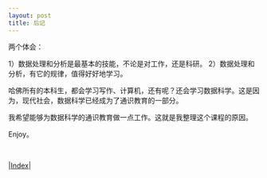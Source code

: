 ```yaml
---
layout: post
title: 后记
---
```


两个体会：

1）数据处理和分析是最基本的技能，不论是对工作，还是科研。
2）数据处理和分析，有它的规律，值得好好地学习。

哈佛所有的本科生，都会学习写作、计算机，还有呢？还会学习数据科学。这是因为，现代社会，数据科学已经成为了通识教育的一部分。

我希望能够为数据科学的通识教育做一点工作。这就是我整理这个课程的原因。

Enjoy。

<br/>

|[Index](../)|
